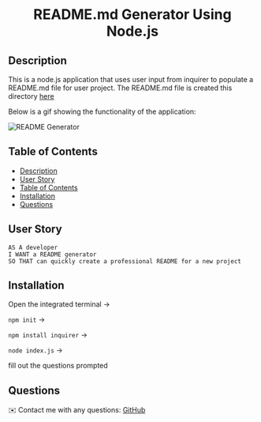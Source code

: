 <h1 align="center">README.md Generator Using Node.js</h1>

## Description
  
This is a node.js application that uses user input from inquirer to populate a README.md file for user project. The README.md file is created this directory [here](.dist/README.md)  

Below is a gif showing the functionality of the application:
  
![README Generator](./src/readme-generator.gif)

## Table of Contents
- [Description](#description)
- [User Story](#user-story)
- [Table of Contents](#table-of-contents)
- [Installation](#installation)
- [Questions](#questions)


## User Story
  
```
AS A developer
I WANT a README generator
SO THAT can quickly create a professional README for a new project 
```

## Installation  

Open the integrated terminal ->
  
`npm init` ->
  
`npm install inquirer` ->

`node index.js` ->

fill out the questions prompted

## Questions
✉️ Contact me with any questions: [GitHub](https://github.com/heparish)<br />
  